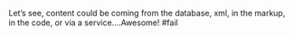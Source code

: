 <!--
id: 239620979
link: http://kevinisom.info/post/239620979/lets-see-content-could-be-coming-from-the
slug: lets-see-content-could-be-coming-from-the
date: Wed Nov 11 2009 13:11:09 GMT+1300 (NZDT)
raw: {"blog_name":"kevinisom","id":239620979,"post_url":"http://kevinisom.info/post/239620979/lets-see-content-could-be-coming-from-the","slug":"lets-see-content-could-be-coming-from-the","type":"text","date":"2009-11-11 00:11:09 GMT","timestamp":1257898269,"state":"published","format":"html","reblog_key":"X4eF79zz","tags":[],"short_url":"http://tmblr.co/Zw68YyEI5Dp","highlighted":[],"feed_item":"http://twitter.com/kev_nz/statuses/5601944026","from_feed_id":"650289","note_count":0,"title":null,"body":"<p>Let&#8217;s see, content could be coming from the database, xml, in the markup, in the code, or via a service&#8230;.Awesome! #fail</p>"}
publish: 2009-11-011
tags: 
title: null
-->


Let’s see, content could be coming from the database, xml, in the
markup, in the code, or via a service….Awesome! \#fail



